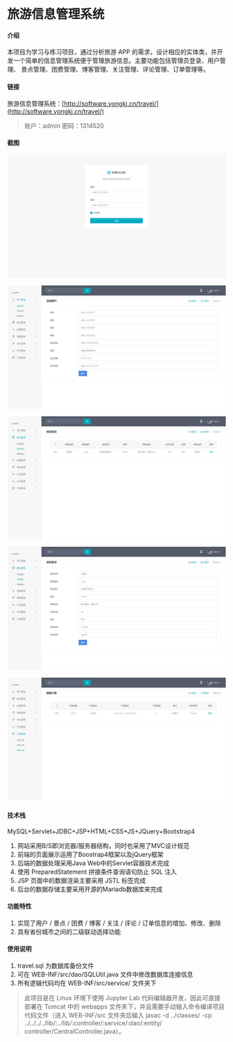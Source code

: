 # 旅游信息管理系统

#### 介绍
本项目为学习与练习项目，通过分析旅游 APP 的需求，设计相应的实体类，并开发一个简单的信息管理系统便于管理旅游信息。主要功能包括管理员登录、用户管理、 景点管理、团费管理、博客管理、关注管理、评论管理、订单管理等。

#### 链接
旅游信息管理系统：[http://software.yongkj.cn/travel/](http://software.yongkj.cn/travel/)
> 账户：admin
> 密码：1314520


#### 截图

![20210207215409.png](screenshot/20210207215409.png)

![20210207215438.png](screenshot/20210207215438.png)

![20210207215455.png](screenshot/20210207215455.png)

![20210207220830.png](screenshot/20210207220830.png)

![20210207215531.png](screenshot/20210207215531.png)

#### 技术栈
MySQL+Servlet+JDBC+JSP+HTML+CSS+JS+JQuery+Bootstrap4

1.  网站采用B/S即浏览器/服务器结构，同时也采用了MVC设计规范
2.  前端的页面展示运用了Boostrap4框架以及jQuery框架
3.  后端的数据处理采用Java Web中的Servlet容器技术完成
4.  使用 PreparedStatement 拼接条件查询语句防止 SQL 注入
5.  JSP 页面中的数据渲染主要采用 JSTL 标签完成
6.  后台的数据存储主要采用开源的Mariadb数据库来完成

#### 功能特性

1.  实现了用户 / 景点 / 团费 / 博客 / 关注 / 评论 / 订单信息的增加、修改、删除
2.  具有省份城市之间的二级联动选择功能


#### 使用说明

1.  travel.sql 为数据库备份文件
2.  可在 WEB-INF/src/dao/SQLUtil.java 文件中修改数据库连接信息
3.  所有逻辑代码均在 WEB-INF/src/service/ 文件夹下

> 此项目是在 Linux 环境下使用 Jupyter Lab 代码编辑器开发，因此可直接部署在 Tomcat 中的 webapps 文件夹下，并且需要手动输入命令编译项目代码文件（进入 WEB-INF/src 文件夹后输入 javac -d ../classes/ -cp ../../../../lib/*:../lib/*:controller/:service/:dao/:entity/ controller/CentralController.java）。
